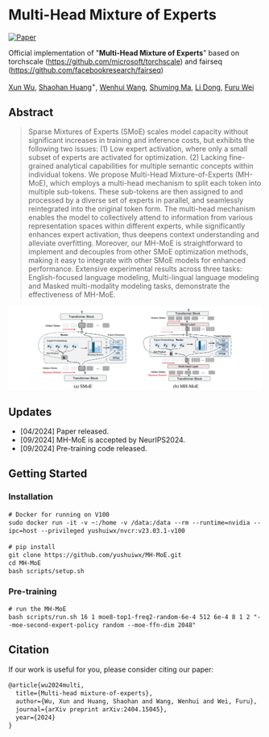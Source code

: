 # Multi-Head Mixture of Experts

[![Paper](https://img.shields.io/badge/cs.CV-Paper-b31b1b?logo=arxiv&logoColor=red)](https://arxiv.org/abs/2404.15045)

Official implementation of "**Multi-Head Mixture of Experts**" based on torchscale (https://github.com/microsoft/torchscale) and fairseq (https://github.com/facebookresearch/fairseq)

 [Xun Wu](https://yushuiwx.github.io/), [Shaohan Huang](https://buaahsh.github.io/)<sup>$+$</sup>, [Wenhui Wang](https://scholar.google.com/citations?user=45XvCHUAAAAJ), [Shuming Ma](https://shumingma.com/), [Li Dong](http://dong.li/), [Furu Wei](https://thegenerality.com/)


## Abstract
> Sparse Mixtures of Experts (SMoE) scales model capacity without significant increases in training and inference costs, but exhibits the following two issues: (1) Low expert activation, where only a small subset of experts are activated for optimization. (2) Lacking fine-grained analytical capabilities for multiple semantic concepts within individual tokens. We propose Multi-Head Mixture-of-Experts (MH-MoE), which employs a multi-head mechanism to split each token into multiple sub-tokens. These sub-tokens are then assigned to and processed by a diverse set of experts in parallel, and seamlessly reintegrated into the original token form. The multi-head mechanism enables the model to collectively attend to information from various representation spaces within different experts, while significantly enhances expert activation, thus deepens context understanding and alleviate overfitting. Moreover, our MH-MoE is straightforward to implement and decouples from other SMoE optimization methods, making it easy to integrate with other SMoE models for enhanced performance. Extensive experimental results across three tasks: English-focused language modeling, Multi-lingual language modeling and Masked multi-modality modeling tasks, demonstrate the effectiveness of MH-MoE.

![image](./asserts/pipeline.png)

## Updates

- [04/2024] Paper released.
- [09/2024] MH-MoE is accepted by NeurIPS2024.
- [09/2024] Pre-training code released.

## Getting Started

### Installation

```
# Docker for running on V100
sudo docker run -it -v ~:/home -v /data:/data --rm --runtime=nvidia --ipc=host --privileged yushuiwx/nvcr:v23.03.1-v100

# pip install
git clone https://github.com/yushuiwx/MH-MoE.git
cd MH-MoE
bash scripts/setup.sh
```

### Pre-training
```
# run the MH-MoE
bash scripts/run.sh 16 1 moe8-top1-freq2-random-6e-4 512 6e-4 8 1 2 "--moe-second-expert-policy random --moe-ffn-dim 2048"
```
## Citation
If our work is useful for you, please consider citing our paper:
```
@article{wu2024multi,
  title={Multi-head mixture-of-experts},
  author={Wu, Xun and Huang, Shaohan and Wang, Wenhui and Wei, Furu},
  journal={arXiv preprint arXiv:2404.15045},
  year={2024}
}
```
